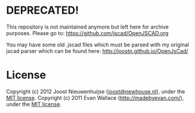 # DEPRECATED!

This repository is not maintained anymore but left here for archive purposes. Please go to:
https://github.com/jscad/OpenJSCAD.org

You may have some old .jscad files which must be parsed with my original jscad parser which can be found here:
http://joostn.github.io/OpenJsCad/

# License

Copyright (c) 2012 Joost Nieuwenhuijse (joost@newhouse.nl), under the [MIT license](http://www.opensource.org/licenses/mit-license.php).
Copyright (c) 2011 Evan Wallace (http://madebyevan.com/), under the [MIT license](http://www.opensource.org/licenses/mit-license.php).
